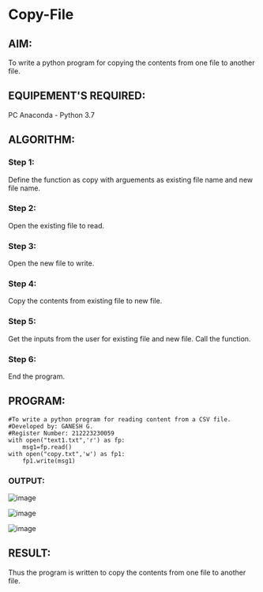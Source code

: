 # Copy-File
## AIM:
To write a python program for copying the contents from one file to another file.
## EQUIPEMENT'S REQUIRED: 
PC
Anaconda - Python 3.7
## ALGORITHM: 
### Step 1:
Define the function as copy with arguements as existing file name and new file name.

### Step 2:
Open the existing file to read.

### Step 3:
Open the new file to write.

### Step 4:
Copy the contents from existing file to new file.

### Step 5:
Get the inputs from the user for existing file and new file. Call the function.

### Step 6:
End the program.

## PROGRAM:
~~~
#To write a python program for reading content from a CSV file.
#Developed by: GANESH G.
#Register Number: 212223230059
with open("text1.txt",'r') as fp:
    msg1=fp.read()
with open("copy.txt",'w') as fp1:
    fp1.write(msg1)

~~~
### OUTPUT:
![image](https://github.com/ganesh10082006/Copy-File/assets/151981672/ae1900a9-09c6-4b5e-925e-22b5f0ded586)

![image](https://github.com/ganesh10082006/Copy-File/assets/151981672/7f51b3f9-fb65-484c-85e3-06fc71577433)

![image](https://github.com/ganesh10082006/Copy-File/assets/151981672/d7ff52a5-e588-4abb-99b3-d15ab9ca5d1a)



## RESULT:
Thus the program is written to copy the contents from one file to another file.
